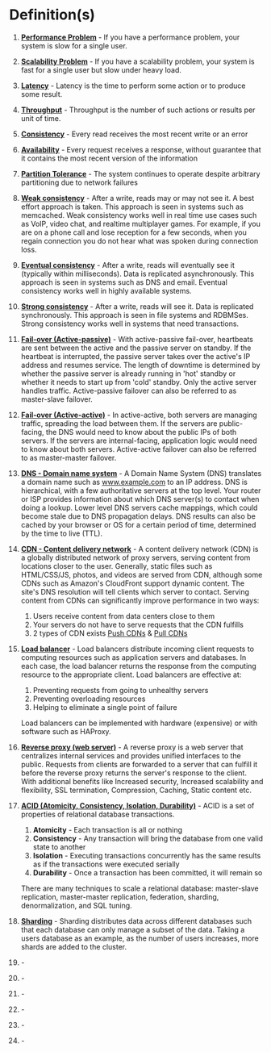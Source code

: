# Definition(s)
1. **[Performance Problem](https://github.com/donnemartin/system-design-primer#performance-vs-scalability)** - If you have a performance problem, your system is slow for a single user.
2. **[Scalability Problem](https://github.com/donnemartin/system-design-primer#performance-vs-scalability)** - If you have a scalability problem, your system is fast for a single user but slow under heavy load.
3. **[Latency](https://github.com/donnemartin/system-design-primer#latency-vs-throughput)** - Latency is the time to perform some action or to produce some result.
4. **[Throughput](https://github.com/donnemartin/system-design-primer#latency-vs-throughput)** - Throughput is the number of such actions or results per unit of time.
5. **[Consistency](https://github.com/donnemartin/system-design-primer#cap-theorem)** - Every read receives the most recent write or an error
6. **[Availability](https://github.com/donnemartin/system-design-primer#cap-theorem)** - Every request receives a response, without guarantee that it contains the most recent version of the information
7. **[Partition Tolerance](https://github.com/donnemartin/system-design-primer#cap-theorem)** - The system continues to operate despite arbitrary partitioning due to network failures
8. **[Weak consistency](https://github.com/donnemartin/system-design-primer#consistency-patterns)** - After a write, reads may or may not see it. A best effort approach is taken. This approach is seen in systems such as memcached. Weak consistency works well in real time use cases such as VoIP, video chat, and realtime multiplayer games. For example, if you are on a phone call and lose reception for a few seconds, when you regain connection you do not hear what was spoken during connection loss.
9. **[Eventual consistency](https://github.com/donnemartin/system-design-primer#consistency-patterns)** - After a write, reads will eventually see it (typically within milliseconds). Data is replicated asynchronously. This approach is seen in systems such as DNS and email. Eventual consistency works well in highly available systems.
10. **[Strong consistency](https://github.com/donnemartin/system-design-primer#consistency-patterns)** - After a write, reads will see it. Data is replicated synchronously. This approach is seen in file systems and RDBMSes. Strong consistency works well in systems that need transactions.
11. **[Fail-over (Active-passive)](https://github.com/donnemartin/system-design-primer#availability-patterns)** - With active-passive fail-over, heartbeats are sent between the active and the passive server on standby. If the heartbeat is interrupted, the passive server takes over the active's IP address and resumes service. The length of downtime is determined by whether the passive server is already running in 'hot' standby or whether it needs to start up from 'cold' standby. Only the active server handles traffic. Active-passive failover can also be referred to as master-slave failover.
12. **[Fail-over (Active-active)](https://github.com/donnemartin/system-design-primer#availability-patterns)** - In active-active, both servers are managing traffic, spreading the load between them. If the servers are public-facing, the DNS would need to know about the public IPs of both servers. If the servers are internal-facing, application logic would need to know about both servers. Active-active failover can also be referred to as master-master failover.
13. **[DNS - Domain name system](https://github.com/donnemartin/system-design-primer#domain-name-system)** - A Domain Name System (DNS) translates a domain name such as www.example.com to an IP address. DNS is hierarchical, with a few authoritative servers at the top level. Your router or ISP provides information about which DNS server(s) to contact when doing a lookup. Lower level DNS servers cache mappings, which could become stale due to DNS propagation delays. DNS results can also be cached by your browser or OS for a certain period of time, determined by the time to live (TTL). 
14. **[CDN - Content delivery network](https://github.com/donnemartin/system-design-primer#content-delivery-network)** - A content delivery network (CDN) is a globally distributed network of proxy servers, serving content from locations closer to the user. Generally, static files such as HTML/CSS/JS, photos, and videos are served from CDN, although some CDNs such as Amazon's CloudFront support dynamic content. The site's DNS resolution will tell clients which server to contact. Serving content from CDNs can significantly improve performance in two ways:
    1. Users receive content from data centers close to them
    2. Your servers do not have to serve requests that the CDN fulfills
    3. 2 types of CDN exists [Push CDNs](https://github.com/donnemartin/system-design-primer#push-cdns) & [Pull CDNs](https://github.com/donnemartin/system-design-primer#pull-cdns)
15. **[Load balancer](https://github.com/donnemartin/system-design-primer#load-balancer)** - Load balancers distribute incoming client requests to computing resources such as application servers and databases. In each case, the load balancer returns the response from the computing resource to the appropriate client. Load balancers are effective at:
    1. Preventing requests from going to unhealthy servers
    2. Preventing overloading resources
    3. Helping to eliminate a single point of failure
    
    Load balancers can be implemented with hardware (expensive) or with software such as HAProxy. 
16. **[Reverse proxy (web server)](https://github.com/donnemartin/system-design-primer#reverse-proxy-web-server)** - A reverse proxy is a web server that centralizes internal services and provides unified interfaces to the public. Requests from clients are forwarded to a server that can fulfill it before the reverse proxy returns the server's response to the client. With additional benefits like Increased security, Increased scalability and flexibility, SSL termination, Compression, Caching, Static content etc. 
17. **[ACID (Atomicity, Consistency, Isolation, Durability)](https://github.com/donnemartin/system-design-primer#database)** - ACID is a set of properties of relational database transactions.
    1. **Atomicity** - Each transaction is all or nothing
    2. **Consistency** - Any transaction will bring the database from one valid state to another
    3. **Isolation** - Executing transactions concurrently has the same results as if the transactions were executed serially
    4. **Durability** - Once a transaction has been committed, it will remain so
    
    There are many techniques to scale a relational database: master-slave replication, master-master replication, federation, sharding, denormalization, and SQL tuning. 
18. **[Sharding](https://github.com/donnemartin/system-design-primer#sharding)** - Sharding distributes data across different databases such that each database can only manage a subset of the data. Taking a users database as an example, as the number of users increases, more shards are added to the cluster.
19. **[]()** - 
20. **[]()** - 
21. **[]()** - 
22. **[]()** - 
23. **[]()** - 
24. **[]()** - 
